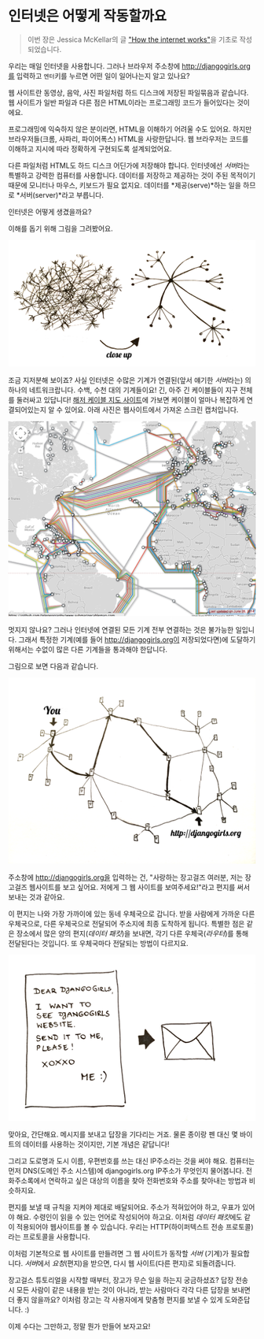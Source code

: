 # 인터넷은 어떻게 작동할까요

> 이번 장은 Jessica McKellar의 글 ["How the internet works"](http://web.mit.edu/jesstess/www/)을 기초로 작성되었습니다. 

우리는 매일 인터넷을 사용합니다. 그러나 브라우저 주소창에 http://djangogirls.org를 입력하고 `엔터`키를 누르면 어떤 일이 일어나는지 알고 있나요?

웹 사이트란 동영상, 음악, 사진 파일처럼 하드 디스크에 저장된 파일묶음과 같습니다. 웹 사이트가 일반 파일과 다른 점은 HTML이라는 프로그래밍 코드가 들어있다는 것이에요.

프로그래밍에 익숙하지 않은 분이라면, HTML을 이해하기 어려울 수도 있어요. 하지만 브라우저들(크롬, 사파리, 파이어폭스) HTML을 사랑한답니다. 웹 브라우저는 코드를 이해하고 지시에 따라 정확하게 구현되도록 설계되었어요.

다른 파일처럼 HTML도 하드 디스크 어딘가에 저장해야 합니다. 인터넷에선 *서버*라는 특별하고 강력한 컴퓨터를 사용합니다. 데이터를 저장하고 제공하는 것이 주된 목적이기 때문에 모니터나 마우스, 키보드가 필요 없지요. 데이터를 *제공(serve)*하는 일을 하므로 *서버(server)*라고 부릅니다.

인터넷은 어떻게 생겼을까요?

이해를 돕기 위해 그림을 그려봤어요.

![그림 1.1][1]

 [1]: images/internet_1.png

조금 지저분해 보이죠? 사실 인터넷은 수많은 기계가 연결된(앞서 얘기한 *서버*라는) 의 하나의 네트워크랍니다. 수백, 수천 대의 기계들이요! 긴, 아주 긴 케이블들이 지구 전체를 둘러싸고 있답니다! [해저 케이블 지도 사이트](http://submarinecablemap.com/)에 가보면 케이블이 얼마나 복잡하게 연결되어있는지 알 수 있어요. 아래 사진은 웹사이트에서 가져온 스크린 캡처입니다.

![그림 1.2][2]

  [2]: images/internet_3.png

멋지지 않나요? 그러나 인터넷에 연결된 모든 기계 전부 연결하는 것은 불가능한 일입니다. 그래서 특정한 기계(예를 들어 http://djangogirls.org이 저장되었다면)에 도달하기 위해서는 수없이 많은 다른 기계들을 통과해야 한답니다.

그림으로 보면 다음과 같습니다.

![그림 1.3][3]

 [3]: images/internet_2.png

주소창에 http://djangogirls.org을 입력하는 건, "사랑하는 장고걸즈 여러분, 저는 장고걸즈 웹사이트를 보고 싶어요. 저에게 그 웹 사이트를 보여주세요!"라고 편지를 써서 보내는 것과 같아요.

이 편지는 나와 가장 가까이에 있는 동네 우체국으로 갑니다. 받을 사람에게 가까운 다른 우체국으로, 다른 우체국으로 전달되어 주소지에 최종 도착하게 됩니다. 특별한 점은 같은 장소에서 많은 양의 편지(*데이터 패킷*)을 보내면, 각기 다른 우체국(*라우터*)를 통해 전달된다는 것입니다. 또 우체국마다 전달되는 방법이 다르지요.

![그림 1.4][4]

 [4]: images/internet_4.png

맞아요, 간단해요. 메시지를 보내고 답장을 기다리는 거죠. 물론 종이랑 펜 대신 몇 바이트의 데이터를 사용하는 것이지만, 기본 개념은 같답니다!

그리고 도로명과 도시 이름, 우편번호를 쓰는 대신 IP주소라는 것을 써야 해요. 컴퓨터는 먼저 DNS(도메인 주소 시스템)에 djangogirls.org IP주소가 무엇인지 물어봅니다. 전화주소록에서 연락하고 싶은 대상의 이름을 찾아 전화번호와 주소를 찾아내는 방법과 비슷하지요.

편지를 보낼 때 규칙을 지켜야 제대로 배달되어요. 주소가 적혀있어야 하고, 우표가 있어야 해요. 수령인이 읽을 수 있는 언어로 작성되어야 하고요. 이처럼 *데이터 패킷*에도 같이 적용되어야 웹사이트를 볼 수 있습니다. 우리는 HTTP(하이퍼텍스트 전송 프로토콜)라는 프로토콜을 사용합니다.

이처럼 기본적으로 웹 사이트를 만들려면 그 웹 사이트가 동작할 *서버* (기계)가 필요합니다. *서버*에서 *요청*(편지)을 받으면, 다시 웹 사이트(다른 편지)로 되돌려줍니다.

장고걸스 튜토리얼을 시작할 때부터, 장고가 무슨 일을 하는지 궁금하셨죠? 답장 전송 시 모든 사람이 같은 내용을 받는 것이 아니라, 받는 사람마다 각각 다른 답장을 보내면 더 좋지 않을까요? 이처럼 장고는 각 사용자에게 맞춤형 편지를 보낼 수 있게 도와준답니다. :)

이제 수다는 그만하고, 정말 뭔가 만들어 보자고요!

